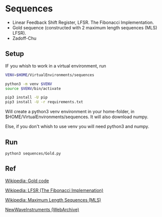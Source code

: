 # Sequences

- Linear Feedback Shift Register, LFSR. The Fibonacci Implementation.
- Gold sequence (constructed with 2 maximum length sequences (MLS) LFSR).
- Zadoff-Chu


## Setup
IF you whish to work in a virtual environment, run
```sh
VENV=$HOME/VirtualEnvironments/sequences

python3 -m venv $VENV
source $VENV/bin/activate

pip3 install -U pip
pip3 install -U -r requirements.txt
```
Will create a python3 venv environment in your home-folder, in $HOME/VirtualEnvironments/sequences.
It will also download numpy.

Else, if you don't whish to use venv you will need python3 and numpy.

## Run
```
python3 sequences/Gold.py
```

## Ref
[Wikipedia: Gold code](https://en.wikipedia.org/wiki/Gold_code)

[Wikipedia: LFSR (The Fibonacci Implemenation)](https://en.wikipedia.org/wiki/Linear-feedback_shift_register#Fibonacci_LFSRs)

[Wikipedia: Maximum Length Sequences (MLS)](https://en.wikipedia.org/wiki/Maximum_length_sequence)

[NewWaveInstruments (WebArchive)](http://web.archive.org/web/20180419035811/http://www.newwaveinstruments.com/resources/articles/m_sequence_linear_feedback_shift_register_lfsr.htm)
